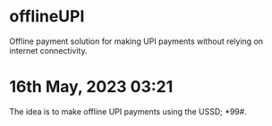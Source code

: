 # offlineUPI
Offline payment solution for making UPI payments without relying on internet connectivity.

# 16th May, 2023 03:21
The idea is to make offline UPI payments using the USSD; *99#.
